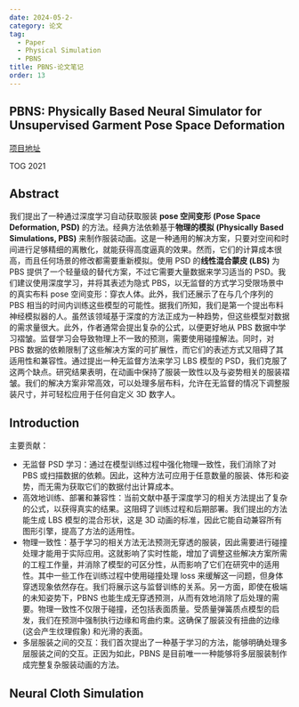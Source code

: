 ```yaml
---
date: 2024-05-2-
category: 论文
tag:
  - Paper
  - Physical Simulation
  - PBNS
title: PBNS-论文笔记
order: 13
---
```


## PBNS: Physically Based Neural Simulator for Unsupervised Garment Pose Space Deformation

[项目地址](https://hbertiche.github.io/PBNS)

TOG 2021

## Abstract

我们提出了一种通过深度学习自动获取服装 **pose 空间变形 (Pose Space Deformation, PSD)** 的方法。经典方法依赖基于**物理的模拟 (Physically Based Simulations, PBS)** 来制作服装动画。这是一种通用的解决方案，只要对空间和时间进行足够精细的离散化，就能获得高度逼真的效果。然而，它们的计算成本很高，而且任何场景的修改都需要重新模拟。使用 PSD 的**线性混合蒙皮 (LBS)** 为 PBS 提供了一个轻量级的替代方案，不过它需要大量数据来学习适当的 PSD。我们建议使用深度学习，并将其表述为隐式 PBS，以无监督的方式学习受限场景中的真实布料 pose 空间变形：穿衣人体。此外，我们还展示了在与几个序列的 PBS 相当的时间内训练这些模型的可能性。据我们所知，我们是第一个提出布料神经模拟器的人。虽然该领域基于深度的方法正成为一种趋势，但这些模型对数据的需求量很大。此外，作者通常会提出复杂的公式，以便更好地从 PBS 数据中学习褶皱。监督学习会导致物理上不一致的预测，需要使用碰撞解法。同时，对 PBS 数据的依赖限制了这些解决方案的可扩展性，而它们的表述方式又阻碍了其适用性和兼容性。通过提出一种无监督方法来学习 LBS 模型的 PSD，我们克服了这两个缺点。研究结果表明，在动画中保持了服装一致性以及与姿势相关的服装褶皱。我们的解决方案非常高效，可以处理多层布料，允许在无监督的情况下调整服装尺寸，并可轻松应用于任何自定义 3D 数字人。

## Introduction

主要贡献：

- 无监督 PSD 学习：通过在模型训练过程中强化物理一致性，我们消除了对 PBS 或扫描数据的依赖。因此，这种方法可应用于任意数量的服装、体形和姿势，而无需为获取它们的数据付出计算成本。
- 高效地训练、部署和兼容性：当前文献中基于深度学习的相关方法提出了复杂的公式，以获得真实的结果。这阻碍了训练过程和后期部署。我们提出的方法能生成 LBS 模型的混合形状，这是 3D 动画的标准，因此它能自动兼容所有图形引擎，提高了方法的适用性。
- 物理一致性：基于学习的相关方法无法预测无穿透的服装，因此需要进行碰撞处理才能用于实际应用。这就影响了实时性能，增加了调整这些解决方案所需的工程工作量，并消除了模型的可区分性，从而影响了它们在研究中的适用性。其中一些工作在训练过程中使用碰撞处理 loss 来缓解这一问题，但身体穿透现象依然存在。我们将展示这与监督训练的关系。另一方面，即使在极端的未知姿势下，PBNS 也能生成无穿透预测，从而有效地消除了后处理的需要。物理一致性不仅限于碰撞，还包括表面质量。受质量弹簧质点模型的启发，我们在预测中强制执行边缘和弯曲约束。这确保了服装没有扭曲的边缘 (这会产生纹理假象) 和光滑的表面。
- 多层服装之间的交互：我们首次提出了一种基于学习的方法，能够明确处理多层服装之间的交互。正因为如此，PBNS 是目前唯一一种能够将多层服装制作成完整复杂服装动画的方法。

## Neural Cloth Simulation

